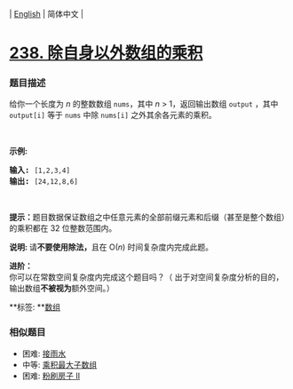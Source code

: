 | [English](README_EN.md) | 简体中文 |

# [238. 除自身以外数组的乘积](https://leetcode-cn.com/problems/product-of-array-except-self)
 ### 题目描述
<p>给你一个长度为&nbsp;<em>n</em>&nbsp;的整数数组&nbsp;<code>nums</code>，其中&nbsp;<em>n</em> &gt; 1，返回输出数组&nbsp;<code>output</code>&nbsp;，其中 <code>output[i]</code>&nbsp;等于&nbsp;<code>nums</code>&nbsp;中除&nbsp;<code>nums[i]</code>&nbsp;之外其余各元素的乘积。</p>

<p>&nbsp;</p>

<p><strong>示例:</strong></p>

<pre><strong>输入:</strong> <code>[1,2,3,4]</code>
<strong>输出:</strong> <code>[24,12,8,6]</code></pre>

<p>&nbsp;</p>

<p><strong>提示：</strong>题目数据保证数组之中任意元素的全部前缀元素和后缀（甚至是整个数组）的乘积都在 32 位整数范围内。</p>

<p><strong>说明: </strong>请<strong>不要使用除法，</strong>且在&nbsp;O(<em>n</em>) 时间复杂度内完成此题。</p>

<p><strong>进阶：</strong><br>
你可以在常数空间复杂度内完成这个题目吗？（ 出于对空间复杂度分析的目的，输出数组<strong>不被视为</strong>额外空间。）</p>

**标签:	**[数组](https://leetcode-cn.com/tag/array) 
 ### 相似题目
- 困难:	[接雨水](https://leetcode-cn.com/problems/trapping-rain-water) 
- 中等:	[乘积最大子数组](https://leetcode-cn.com/problems/maximum-product-subarray) 
- 困难:	[粉刷房子 II](https://leetcode-cn.com/problems/paint-house-ii) 
